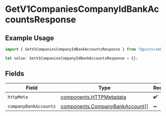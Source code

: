 # GetV1CompaniesCompanyIdBankAccountsResponse

## Example Usage

```typescript
import { GetV1CompaniesCompanyIdBankAccountsResponse } from "@gusto/embedded-api/models/operations/getv1companiescompanyidbankaccounts.js";

let value: GetV1CompaniesCompanyIdBankAccountsResponse = {};
```

## Fields

| Field                                                                            | Type                                                                             | Required                                                                         | Description                                                                      |
| -------------------------------------------------------------------------------- | -------------------------------------------------------------------------------- | -------------------------------------------------------------------------------- | -------------------------------------------------------------------------------- |
| `httpMeta`                                                                       | [components.HTTPMetadata](../../models/components/httpmetadata.md)               | :heavy_check_mark:                                                               | N/A                                                                              |
| `companyBankAccounts`                                                            | [components.CompanyBankAccount](../../models/components/companybankaccount.md)[] | :heavy_minus_sign:                                                               | successful                                                                       |